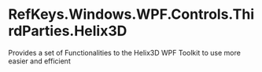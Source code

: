 # RefKeys.Windows.WPF.Controls.ThirdParties.Helix3D
Provides a set of Functionalities to the Helix3D WPF Toolkit to use more easier and efficient  
